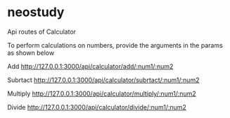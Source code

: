 ﻿# neostudy

Api routes of Calculator

To perform calculations on numbers, provide the arguments in the params as shown below

Add
http://127.0.0.1:3000/api/calculator/add/:num1/:num2

Subrtact
http://127.0.0.1:3000/api/calculator/subrtact/:num1/:num2

Multiply
http://127.0.0.1:3000/api/calculator/multiply/:num1/:num2

Divide
http://127.0.0.1:3000/api/calculator/divide/:num1/:num2

